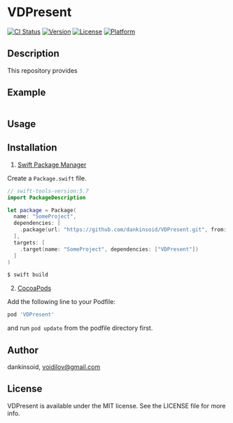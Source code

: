 # VDPresent

[![CI Status](https://img.shields.io/travis/dankinsoid/VDPresent.svg?style=flat)](https://travis-ci.org/dankinsoid/VDPresent)
[![Version](https://img.shields.io/cocoapods/v/VDPresent.svg?style=flat)](https://cocoapods.org/pods/VDPresent)
[![License](https://img.shields.io/cocoapods/l/VDPresent.svg?style=flat)](https://cocoapods.org/pods/VDPresent)
[![Platform](https://img.shields.io/cocoapods/p/VDPresent.svg?style=flat)](https://cocoapods.org/pods/VDPresent)


## Description
This repository provides

## Example

```swift

```
## Usage

 
## Installation

1. [Swift Package Manager](https://github.com/apple/swift-package-manager)

Create a `Package.swift` file.
```swift
// swift-tools-version:5.7
import PackageDescription

let package = Package(
  name: "SomeProject",
  dependencies: [
    .package(url: "https://github.com/dankinsoid/VDPresent.git", from: "0.17.0")
  ],
  targets: [
    .target(name: "SomeProject", dependencies: ["VDPresent"])
  ]
)
```
```ruby
$ swift build
```

2.  [CocoaPods](https://cocoapods.org)

Add the following line to your Podfile:
```ruby
pod 'VDPresent'
```
and run `pod update` from the podfile directory first.

## Author

dankinsoid, voidilov@gmail.com

## License

VDPresent is available under the MIT license. See the LICENSE file for more info.
